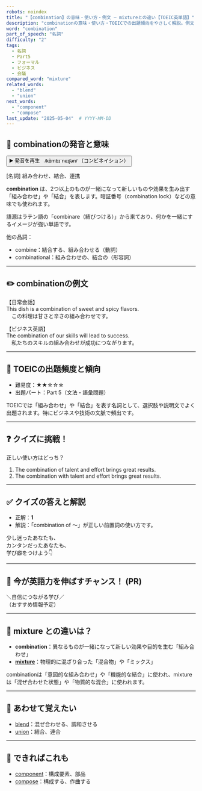 ```yaml
---
robots: noindex
title: "【combination】の意味・使い方・例文 ― mixtureとの違い【TOEIC英単語】"
description: "combinationの意味・使い方・TOEICでの出題傾向をやさしく解説。例文・クイズ付きでmixtureとの違いもわかりやすく学べます。"
word: "combination"
part_of_speech: "名詞"
difficulty: "2"
tags:
  - 名詞
  - Part5
  - フォーマル
  - ビジネス
  - 会議
compared_word: "mixture"
related_words:
  - "blend"
  - "union"
next_words:
  - "component"
  - "compose"
last_update: "2025-05-04"  # YYYY-MM-DD
---
```


## 🔰 combinationの発音と意味

<button class="play-audio" onclick="playTTS('combination')">
  <span class="play-audio-main">
    ▶️ 発音を再生　/kɑ̀mbɪˈneɪʃən/
  </span>
  <span class="play-audio-sub">
    （コンビネイション）
  </span>
</button>

[名詞] 組み合わせ、結合、連携

**combination** は、2つ以上のものが一緒になって新しいものや効果を生み出す「組み合わせ」や「結合」を表します。暗証番号（combination lock）などの意味でも使われます。

語源はラテン語の「combinare（結びつける）」から来ており、何かを一緒にするイメージが強い単語です。

他の品詞：  
- combine：結合する、組み合わせる（動詞）
- combinational：組み合わせの、結合の（形容詞）

---

## ✏️ combinationの例文

【日常会話】  
This dish is a combination of sweet and spicy flavors.  
　この料理は甘さと辛さの組み合わせです。

【ビジネス英語】  
The combination of our skills will lead to success.  
　私たちのスキルの組み合わせが成功につながります。

---

## 🎯 TOEICの出題頻度と傾向

- 難易度：★★☆☆☆
- 出題パート：Part 5（文法・語彙問題）

TOEICでは「組み合わせ」や「結合」を表す名詞として、選択肢や説明文でよく出題されます。特にビジネスや技術の文脈で頻出です。

---

## ❓ クイズに挑戦！

正しい使い方はどっち？

1. The combination of talent and effort brings great results.  
2. The combination with talent and effort brings great results.

---

## ✅ クイズの答えと解説

- 正解：**1**
- 解説：「combination of ～」が正しい前置詞の使い方です。

少し迷ったあなたも、  
カンタンだったあなたも、  
学び癖をつけよう👇️

---

## 🚀 今が英語力を伸ばすチャンス！ (PR)

<div class="info-center">
＼自信につながる学び／<br>  
（おすすめ情報予定）
</div>

---

## 🤔  mixture との違いは？

- **combination**：異なるものが一緒になって新しい効果や目的を生む「組み合わせ」
- **[mixture](/word/mixture/)**：物理的に混ざり合った「混合物」や「ミックス」

combinationは「意図的な組み合わせ」や「機能的な結合」に使われ、mixtureは「混ぜ合わせた状態」や「物質的な混合」に使われます。

---

## 🧩 あわせて覚えたい

- [blend](/word/blend/)：混ぜ合わせる、調和させる
- [union](/word/union/)：結合、連合

---

## 📖 できればこれも

- [component](/word/component/)：構成要素、部品
- [compose](/word/compose/)：構成する、作曲する

<!-- cvid: aid28_bid18 -->
